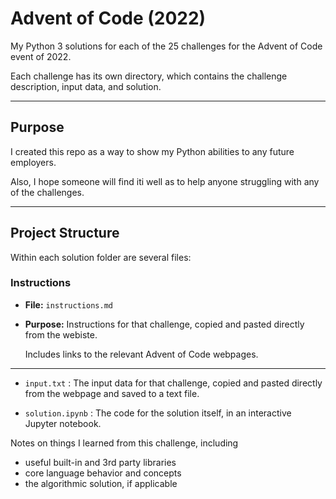 # Advent of Code (2022)

My Python 3 solutions for each of the 25 challenges for the Advent of Code event of 2022.

Each challenge has its own directory, which contains the challenge description, input data, and solution. 

---

## Purpose

I created this repo as a way to show my Python abilities to any future employers.

Also, I hope someone will find iti  well as to help anyone struggling with any of the challenges.

---

## Project Structure

Within each solution folder are several files:

### Instructions 

- **File:** `instructions.md`

- **Purpose:** 
    Instructions for that challenge, copied and pasted directly from the webiste.
    
    Includes links to the relevant Advent of Code webpages. 

---

- `input.txt` : The input data for that challenge, copied and pasted directly from the webpage and saved to a text file.

- `solution.ipynb` : The code for the solution itself, in an interactive Jupyter notebook. 



Notes on things I learned from this challenge, including 

- useful built-in and 3rd party libraries
- core language behavior and concepts 
- the algorithmic solution, if applicable